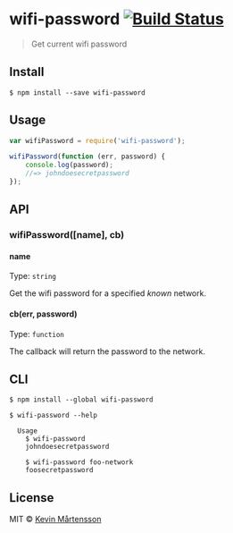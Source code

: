 # wifi-password [![Build Status](http://img.shields.io/travis/kevva/wifi-password.svg?style=flat)](https://travis-ci.org/kevva/wifi-password)

> Get current wifi password


## Install

```
$ npm install --save wifi-password
```


## Usage

```js
var wifiPassword = require('wifi-password');

wifiPassword(function (err, password) {
	console.log(password);
	//=> johndoesecretpassword
});
```


## API

### wifiPassword([name], cb)

#### name

Type: `string`

Get the wifi password for a specified *known* network.

#### cb(err, password)

Type: `function`

The callback will return the password to the network.


## CLI

```
$ npm install --global wifi-password
```

```
$ wifi-password --help

  Usage
    $ wifi-password
    johndoesecretpassword

    $ wifi-password foo-network
    foosecretpassword
```


## License

MIT © [Kevin Mårtensson](https://github.com/kevva)
